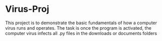 # Virus-Proj

This project is to demonstrate the basic fundamentals of how a computer virus runs and operates. The task is once the program is activated, the computer virus infects all .py files in the downloads or documents folders
